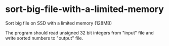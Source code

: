 # sort-big-file-with-a-limited-memory
Sort big file on SSD with a limited memory (128MB)

The program should read unsigned 32 bit integers from "input" file and write sorted numbers to "output" file. 
